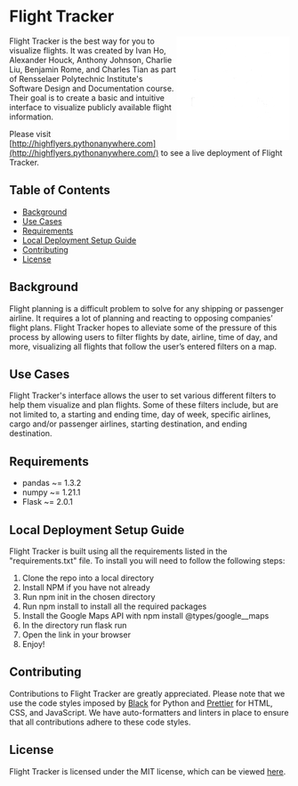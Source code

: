 # Flight Tracker

<picture>
  <source media="(prefers-color-scheme: dark)" srcset="./images/Logo Whiteout.png">
  <source media="(prefers-color-scheme: light)" srcset="./images/Logo No BG.png">
  <img align="right" alt="Change image based on background theme." src="./images/Logo Whiteout.png">
</picture>

Flight Tracker is the best way for you to visualize flights. It was created by Ivan Ho, Alexander Houck, Anthony Johnson, Charlie Liu, Benjamin Rome, and Charles Tian as part of Rensselaer Polytechnic Institute's Software Design and Documentation course. Their goal is to create a basic and intuitive interface to visualize publicly available flight information.

Please visit [http://highflyers.pythonanywhere.com](http://highflyers.pythonanywhere.com/) to see a live deployment of Flight Tracker.

## Table of Contents
- [Background](#background)
- [Use Cases](#use-cases)
- [Requirements](#requirements)
- [Local Deployment Setup Guide](#local-deployment-setup-guide)
- [Contributing](#contributing)
- [License](#license)

## Background
Flight planning is a difficult problem to solve for any shipping or passenger airline. It requires a lot of planning and reacting to opposing companies’ flight plans. Flight Tracker hopes to alleviate some of the pressure of this process by allowing users to filter flights by date, airline, time of day, and more, visualizing all flights that follow the user’s entered filters on a map. 

## Use Cases
Flight Tracker's interface allows the user to set various different filters to help them visualize and plan flights. Some of these filters include, but are not limited to, a starting and ending time, day of week, specific airlines, cargo and/or passenger airlines, starting destination, and ending destination.

## Requirements
- pandas ~= 1.3.2
- numpy ~= 1.21.1
- Flask ~= 2.0.1

## Local Deployment Setup Guide
Flight Tracker is built using all the requirements listed in the "requirements.txt" file. To install
you will need to follow the following steps:
1. Clone the repo into a local directory
2. Install NPM if you have not already
3. Run npm init in the chosen directory
4. Run npm install to install all the required packages
5. Install the Google Maps API with npm install @types/google__maps
6. In the directory run flask run
7. Open the link in your browser
8. Enjoy!

## Contributing
Contributions to Flight Tracker are greatly appreciated. Please note that we use the code styles imposed by [Black](https://black.readthedocs.io/en/stable/) for Python and [Prettier](https://prettier.io/docs/en/) for HTML, CSS, and JavaScript. We have auto-formatters and linters in place to ensure that all contributions adhere to these code styles.

## License
Flight Tracker is licensed under the MIT license, which can be viewed [here](LICENSE).
